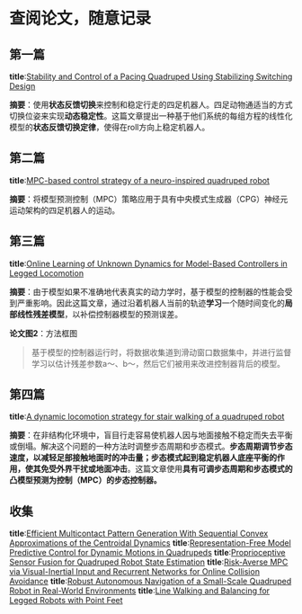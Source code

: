 # 查阅论文，随意记录

## 第一篇
**title**:[Stability and Control of a Pacing Quadruped Using Stabilizing Switching Design](https://ieeexplore.ieee.org/document/9528029)

**摘要**：使用**状态反馈切换**来控制和稳定行走的四足机器人。四足动物通适当的方式切换位姿来实现**动态稳定性**。这篇文章提出一种基于他们系统的每组方程的线性化模型的**状态反馈切换定律**，使得在roll方向上稳定机器人。

## 第二篇
**title**:[MPC-based control strategy of a neuro-inspired quadruped robot](https://ieeexplore.ieee.org/document/9533394)

**摘要**：将模型预测控制（MPC）策略应用于具有中央模式生成器（CPG）神经元运动架构的四足机器人的运动。

## 第三篇
**title**:[Online Learning of Unknown Dynamics for Model-Based Controllers in Legged Locomotion](https://ieeexplore.ieee.org/document/9525285)

**摘要**：由于模型如果不准确地代表真实的动力学时，基于模型的控制器的性能会受到严重影响。因此这篇文章，通过沿着机器人当前的轨迹**学习**一个随时间变化的**局部线性残差模型**，以补偿控制器模型的预测误差。

**论文图2**：方法框图
> 基于模型的控制器运行时，将数据收集道到滑动窗口数据集中，并进行监督学习以估计残差参数a～、b～，然后它们被用来改进控制器背后的模型。


## 第四篇
**title**:[A dynamic locomotion strategy for stair walking of a quadruped robot](https://ieeexplore.ieee.org/document/9494678)

**摘要**：在非结构化环境中，盲目行走容易使机器人因与地面接触不稳定而失去平衡或倒塌。解决这个问题的一种方法时调整步态周期和步态模式。**步态周期调节步态速度，以减轻足部接触地面时的冲击量；步态模式起到稳定机器人底座平衡的作用，使其免受外界干扰或地面冲击**。这篇文章使用**具有可调步态周期和步态模式的凸模型预测为控制（MPC）的步态控制器。**


## 收集
**title**:[Efficient Multicontact Pattern Generation With Sequential Convex Approximations of the Centroidal Dynamics](https://ieeexplore.ieee.org/document/9350175)
**title**:[Representation-Free Model Predictive Control for Dynamic Motions in Quadrupeds](https://ieeexplore.ieee.org/document/9321699)
**title**:[Proprioceptive Sensor Fusion for Quadruped Robot State Estimation](https://ieeexplore.ieee.org/document/9341521)
**title**:[Risk-Averse MPC via Visual-Inertial Input and Recurrent Networks for Online Collision Avoidance](https://ieeexplore.ieee.org/document/9341070)
**title**:[Robust Autonomous Navigation of a Small-Scale Quadruped Robot in Real-World Environments](https://ieeexplore.ieee.org/document/9340701)
**title**:[Line Walking and Balancing for Legged Robots with Point Feet](https://ieeexplore.ieee.org/document/9341743)








